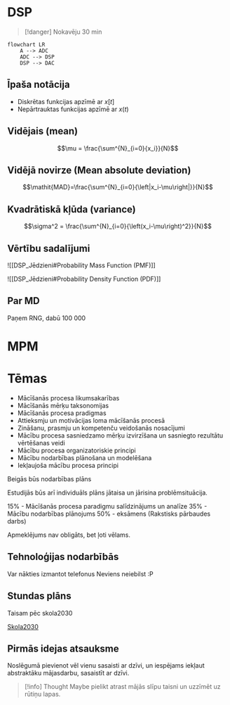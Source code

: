# DSP

>[!danger] Nokavēju 30 min

```mermaid
flowchart LR
	A --> ADC
	ADC --> DSP
	DSP --> DAC
```
## Īpaša notācija

- Diskrētas funkcijas apzīmē ar $x[t]$
- Nepārtrauktas funkcijas apzīmē ar $x(t)$

## Vidējais (mean)

$$\mu =  \frac{\sum^{N}_{i=0}{x_i}}{N}$$

## Vidējā novirze (Mean absolute deviation)

$$\mathit{MAD}=\frac{\sum^{N}_{i=0}{\left|x_i-\mu\right|}}{N}$$ 
## Kvadrātiskā kļūda (variance)

$$\sigma^2 = \frac{\sum^{N}_{i=0}{\left(x_i-\mu\right)^2}}{N}$$

## Vērtību sadalījumi

![[DSP_Jēdzieni#Probability Mass Function (PMF)]]

![[DSP_Jēdzieni#Probability Density Function (PDF)]]


## Par MD

Paņem RNG, dabū 100 000

# MPM

# Tēmas

- Mācīšanās procesa likumsakarības
- Mācīšanās mērķu taksonomijas
- Mācīšanās procesa pradigmas
- Attieksmju un motivācijas loma mācīšanās procesā
- Zināšanu, prasmju un kompetenču veidošanās nosacījumi
- Mācību procesa sasniedzamo mērķu izvirzīšana un sasniegto rezultātu vērtēšanas veidi
- Mācību procesa organizatoriskie principi
- Mācību nodarbības plānošana un modelēšana
- Iekļaujoša mācību procesa principi

Beigās būs nodarbības plāns

Estudijās būs arī individuāls plāns jātaisa un jārisina problēmsituācija.

15% - Mācīšanās procesa paradigmu salīdzinājums un analīze
35% - Mācību nodarbības plānojums
50% - eksāmens (Rakstisks pārbaudes darbs)

Apmeklējums nav obligāts, bet ļoti vēlams.
## Tehnoloģijas nodarbībās

Var nākties izmantot telefonus
Neviens neiebilst :P

## Stundas plāns

Taisam pēc skola2030

[Skola2030](https://www.skola2030.lv/lv)

## Pirmās idejas atsauksme

Noslēgumā pievienot vēl vienu sasaisti ar dzīvi, un iespējams iekļaut abstraktāku mājasdarbu, sasaistīt ar dzīvi.

>[!info] Thought
>Maybe pielikt atrast mājās slīpu taisni un uzzīmēt uz rūtiņu lapas.


